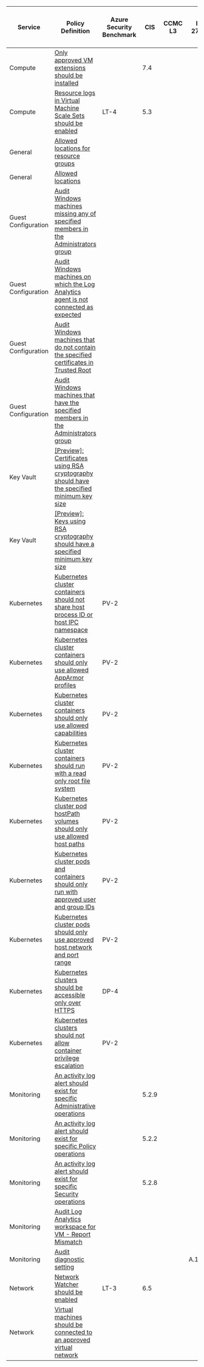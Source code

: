 | Service             | Policy Definition                                                                                                                                                                                                                                                   | Azure Security Benchmark   | CIS   | CCMC L3   | ISO 27001   | NIST SP 800-171 R2   | NIST SP 800-53 R4   | HIPAA HITRUST 9.2                 | New Zealand ISM   | Link                                                                                                                                                                         |
|---------------------|---------------------------------------------------------------------------------------------------------------------------------------------------------------------------------------------------------------------------------------------------------------------|----------------------------|-------|-----------|-------------|----------------------|---------------------|-----------------------------------|-------------------|------------------------------------------------------------------------------------------------------------------------------------------------------------------------------|
| Compute             | [Only approved VM extensions should be installed](https://github.com/Azure/azure-policy/blob/master/built-in-policies/policyDefinitions/Compute/VirtualMachines_ApprovedExtensions_Audit.json)                                                                      |                            | 7.4   |           |             |                      |                     |                                   |                   | https://github.com/Azure/azure-policy/blob/master/built-in-policies/policyDefinitions/Compute/VirtualMachines_ApprovedExtensions_Audit.json                                  |
| Compute             | [Resource logs in Virtual Machine Scale Sets should be enabled](https://github.com/Azure/azure-policy/blob/master/built-in-policies/policyDefinitions/Compute/ServiceFabric_and_VMSS_AuditVMSSDiagnostics.json)                                                     | LT-4                       | 5.3   |           |             |                      |                     | 1206.09aa2System.23 - 09.aa       |                   | https://github.com/Azure/azure-policy/blob/master/built-in-policies/policyDefinitions/Compute/ServiceFabric_and_VMSS_AuditVMSSDiagnostics.json                               |
| General             | [Allowed locations for resource groups](https://github.com/Azure/azure-policy/blob/master/built-in-policies/policyDefinitions/General/ResourceGroupAllowedLocations_Deny.json)                                                                                      |                            |       |           |             |                      |                     |                                   | ESS-2             | https://github.com/Azure/azure-policy/blob/master/built-in-policies/policyDefinitions/General/ResourceGroupAllowedLocations_Deny.json                                        |
| General             | [Allowed locations](https://github.com/Azure/azure-policy/blob/master/built-in-policies/policyDefinitions/General/AllowedLocations_Deny.json)                                                                                                                       |                            |       |           |             |                      |                     |                                   | ESS-2             | https://github.com/Azure/azure-policy/blob/master/built-in-policies/policyDefinitions/General/AllowedLocations_Deny.json                                                     |
| Guest Configuration | [Audit Windows machines missing any of specified members in the Administrators group](https://github.com/Azure/azure-policy/blob/master/built-in-policies/policyDefinitions/Guest%20Configuration/GuestConfiguration_AdministratorsGroupMembersToInclude_AINE.json) |                            |       |           |             | 3.1.4                | AC-6 (7)            | 1127.01q2System.3 - 01.q          | AC-9              | https://github.com/Azure/azure-policy/blob/master/built-in-policies/policyDefinitions/Guest%20Configuration/GuestConfiguration_AdministratorsGroupMembersToInclude_AINE.json |
| Guest Configuration | [Audit Windows machines on which the Log Analytics agent is not connected as expected](https://github.com/Azure/azure-policy/blob/master/built-in-policies/policyDefinitions/Guest%20Configuration/GuestConfiguration_WindowsLogAnalyticsAgentConnection_AINE.json) |                            |       |           |             |                      |                     | 1217.09ab3System.3 - 09.ab        |                   | https://github.com/Azure/azure-policy/blob/master/built-in-policies/policyDefinitions/Guest%20Configuration/GuestConfiguration_WindowsLogAnalyticsAgentConnection_AINE.json  |
| Guest Configuration | [Audit Windows machines that do not contain the specified certificates in Trusted Root](https://github.com/Azure/azure-policy/blob/master/built-in-policies/policyDefinitions/Guest%20Configuration/GuestConfiguration_WindowsCertificateInTrustedRoot_AINE.json)   |                            |       |           |             |                      |                     | 0945.09y1Organizational.3 - 09.y  |                   | https://github.com/Azure/azure-policy/blob/master/built-in-policies/policyDefinitions/Guest%20Configuration/GuestConfiguration_WindowsCertificateInTrustedRoot_AINE.json     |
| Guest Configuration | [Audit Windows machines that have the specified members in the Administrators group](https://github.com/Azure/azure-policy/blob/master/built-in-policies/policyDefinitions/Guest%20Configuration/GuestConfiguration_AdministratorsGroupMembersToExclude_AINE.json)  |                            |       |           |             | 3.1.4                | AC-6 (7)            | 1125.01q2System.1 - 01.q          | AC-9              | https://github.com/Azure/azure-policy/blob/master/built-in-policies/policyDefinitions/Guest%20Configuration/GuestConfiguration_AdministratorsGroupMembersToExclude_AINE.json |
| Key Vault           | [[Preview]: Certificates using RSA cryptography should have the specified minimum key size](https://github.com/Azure/azure-policy/blob/master/built-in-policies/policyDefinitions/Key%20Vault/Certificates_RSA_MinimumKeySize.json)                                 |                            |       |           |             |                      |                     |                                   |                   | https://github.com/Azure/azure-policy/blob/master/built-in-policies/policyDefinitions/Key%20Vault/Certificates_RSA_MinimumKeySize.json                                       |
| Key Vault           | [[Preview]: Keys using RSA cryptography should have a specified minimum key size](https://github.com/Azure/azure-policy/blob/master/built-in-policies/policyDefinitions/Key%20Vault/Keys_RSA_MinimumKeySize.json)                                                   |                            |       |           |             |                      |                     |                                   |                   | https://github.com/Azure/azure-policy/blob/master/built-in-policies/policyDefinitions/Key%20Vault/Keys_RSA_MinimumKeySize.json                                               |
| Kubernetes          | [Kubernetes cluster containers should not share host process ID or host IPC namespace](https://github.com/Azure/azure-policy/blob/master/built-in-policies/policyDefinitions/Kubernetes/BlockHostNamespace.json)                                                    | PV-2                       |       |           |             |                      |                     |                                   |                   | https://github.com/Azure/azure-policy/blob/master/built-in-policies/policyDefinitions/Kubernetes/BlockHostNamespace.json                                                     |
| Kubernetes          | [Kubernetes cluster containers should only use allowed AppArmor profiles](https://github.com/Azure/azure-policy/blob/master/built-in-policies/policyDefinitions/Kubernetes/EnforceAppArmorProfile.json)                                                             | PV-2                       |       |           |             |                      |                     |                                   |                   | https://github.com/Azure/azure-policy/blob/master/built-in-policies/policyDefinitions/Kubernetes/EnforceAppArmorProfile.json                                                 |
| Kubernetes          | [Kubernetes cluster containers should only use allowed capabilities](https://github.com/Azure/azure-policy/blob/master/built-in-policies/policyDefinitions/Kubernetes/ContainerAllowedCapabilities.json)                                                            | PV-2                       |       |           |             |                      |                     |                                   |                   | https://github.com/Azure/azure-policy/blob/master/built-in-policies/policyDefinitions/Kubernetes/ContainerAllowedCapabilities.json                                           |
| Kubernetes          | [Kubernetes cluster containers should run with a read only root file system](https://github.com/Azure/azure-policy/blob/master/built-in-policies/policyDefinitions/Kubernetes/ReadOnlyRootFileSystem.json)                                                          | PV-2                       |       |           |             |                      |                     |                                   |                   | https://github.com/Azure/azure-policy/blob/master/built-in-policies/policyDefinitions/Kubernetes/ReadOnlyRootFileSystem.json                                                 |
| Kubernetes          | [Kubernetes cluster pod hostPath volumes should only use allowed host paths](https://github.com/Azure/azure-policy/blob/master/built-in-policies/policyDefinitions/Kubernetes/AllowedHostPaths.json)                                                                | PV-2                       |       |           |             |                      |                     |                                   |                   | https://github.com/Azure/azure-policy/blob/master/built-in-policies/policyDefinitions/Kubernetes/AllowedHostPaths.json                                                       |
| Kubernetes          | [Kubernetes cluster pods and containers should only run with approved user and group IDs](https://github.com/Azure/azure-policy/blob/master/built-in-policies/policyDefinitions/Kubernetes/AllowedUsersGroups.json)                                                 | PV-2                       |       |           |             |                      |                     |                                   |                   | https://github.com/Azure/azure-policy/blob/master/built-in-policies/policyDefinitions/Kubernetes/AllowedUsersGroups.json                                                     |
| Kubernetes          | [Kubernetes cluster pods should only use approved host network and port range](https://github.com/Azure/azure-policy/blob/master/built-in-policies/policyDefinitions/Kubernetes/HostNetworkPorts.json)                                                              | PV-2                       |       |           |             |                      |                     |                                   |                   | https://github.com/Azure/azure-policy/blob/master/built-in-policies/policyDefinitions/Kubernetes/HostNetworkPorts.json                                                       |
| Kubernetes          | [Kubernetes clusters should be accessible only over HTTPS](https://github.com/Azure/azure-policy/blob/master/built-in-policies/policyDefinitions/Kubernetes/IngressHttpsOnly.json)                                                                                  | DP-4                       |       |           |             |                      |                     |                                   |                   | https://github.com/Azure/azure-policy/blob/master/built-in-policies/policyDefinitions/Kubernetes/IngressHttpsOnly.json                                                       |
| Kubernetes          | [Kubernetes clusters should not allow container privilege escalation](https://github.com/Azure/azure-policy/blob/master/built-in-policies/policyDefinitions/Kubernetes/ContainerNoPrivilegeEscalation.json)                                                         | PV-2                       |       |           |             |                      |                     |                                   |                   | https://github.com/Azure/azure-policy/blob/master/built-in-policies/policyDefinitions/Kubernetes/ContainerNoPrivilegeEscalation.json                                         |
| Monitoring          | [An activity log alert should exist for specific Administrative operations](https://github.com/Azure/azure-policy/blob/master/built-in-policies/policyDefinitions/Monitoring/ActivityLog_AdministrativeOperations_Audit.json)                                       |                            | 5.2.9 |           |             |                      |                     | 1271.09ad1System.1 - 09.ad        |                   | https://github.com/Azure/azure-policy/blob/master/built-in-policies/policyDefinitions/Monitoring/ActivityLog_AdministrativeOperations_Audit.json                             |
| Monitoring          | [An activity log alert should exist for specific Policy operations](https://github.com/Azure/azure-policy/blob/master/built-in-policies/policyDefinitions/Monitoring/ActivityLog_PolicyOperations_Audit.json)                                                       |                            | 5.2.2 |           |             |                      |                     |                                   |                   | https://github.com/Azure/azure-policy/blob/master/built-in-policies/policyDefinitions/Monitoring/ActivityLog_PolicyOperations_Audit.json                                     |
| Monitoring          | [An activity log alert should exist for specific Security operations](https://github.com/Azure/azure-policy/blob/master/built-in-policies/policyDefinitions/Monitoring/ActivityLog_SecurityOperations_Audit.json)                                                   |                            | 5.2.8 |           |             |                      |                     |                                   |                   | https://github.com/Azure/azure-policy/blob/master/built-in-policies/policyDefinitions/Monitoring/ActivityLog_SecurityOperations_Audit.json                                   |
| Monitoring          | [Audit Log Analytics workspace for VM - Report Mismatch](https://github.com/Azure/azure-policy/blob/master/built-in-policies/policyDefinitions/Monitoring/LogAnalytics_WorkspaceMismatch_VM_Audit.json)                                                             |                            |       |           |             | 3.3.2                | SI-4                |                                   | AC-14             | https://github.com/Azure/azure-policy/blob/master/built-in-policies/policyDefinitions/Monitoring/LogAnalytics_WorkspaceMismatch_VM_Audit.json                                |
| Monitoring          | [Audit diagnostic setting](https://github.com/Azure/azure-policy/blob/master/built-in-policies/policyDefinitions/Monitoring/DiagnosticSettingsForTypes_Audit.json)                                                                                                  |                            |       |           | A.12.4.4    | 3.3.4                | AU-12               | 1210.09aa3System.3 - 09.aa        | DM-6              | https://github.com/Azure/azure-policy/blob/master/built-in-policies/policyDefinitions/Monitoring/DiagnosticSettingsForTypes_Audit.json                                       |
| Network             | [Network Watcher should be enabled](https://github.com/Azure/azure-policy/blob/master/built-in-policies/policyDefinitions/Network/NetworkWatcher_Enabled_Audit.json)                                                                                                | LT-3                       | 6.5   |           |             | 3.14.6               |                     | 0888.09n2Organizational.6 - 09.n  |                   | https://github.com/Azure/azure-policy/blob/master/built-in-policies/policyDefinitions/Network/NetworkWatcher_Enabled_Audit.json                                              |
| Network             | [Virtual machines should be connected to an approved virtual network](https://github.com/Azure/azure-policy/blob/master/built-in-policies/policyDefinitions/Network/ApprovedVirtualNetwork_Audit.json)                                                              |                            |       |           |             |                      |                     | 0814.01n1Organizational.12 - 01.n |                   | https://github.com/Azure/azure-policy/blob/master/built-in-policies/policyDefinitions/Network/ApprovedVirtualNetwork_Audit.json                                              |
